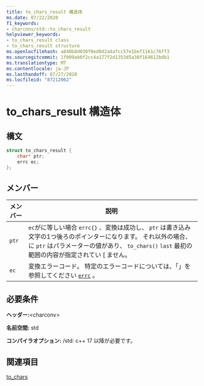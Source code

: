 ```yaml
---
title: to_chars_result 構造体
ms.date: 07/22/2020
f1_keywords:
- charconv/std::to_chars_result
helpviewer_keywords:
- to_chars_result class
- to_chars_result structure
ms.openlocfilehash: a840b8d030f0ed0d2a4afcc57e1bef1161c76ff3
ms.sourcegitcommit: 1f009ab0f2cc4a177f2d1353d5a38f164612bdb1
ms.translationtype: MT
ms.contentlocale: ja-JP
ms.lasthandoff: 07/27/2020
ms.locfileid: "87212062"
---
```

# <a name="to_chars_result-struct"></a>to_chars_result 構造体

## <a name="syntax"></a>構文

```cpp
struct to_chars_result {
    char* ptr;
    errc ec;
};
```

## <a name="members"></a>メンバー

|メンバー|説明|
|--|--|
|`ptr`| `ec`がに等しい場合 `errc{}` 、変換は成功し、 `ptr` は書き込み文字の1つ後ろのポインターになります。 それ以外の場合、に `ptr` はパラメーターの値があり、 `to_chars()` `last` 最初の範囲の内容が指定されてい \[ ません。|
|`ec` | 変換エラーコード。 特定のエラーコードについては、「」を参照してください [`errc`](system-error-enums.md#errc) 。|

## <a name="requirements"></a>必要条件

**ヘッダー:**\<charconv>

**名前空間:** std

**コンパイラオプション:** /std: c++ 17 以降が必要です。

## <a name="see-also"></a>関連項目

[to_chars](charconv-functions.md#to_chars)